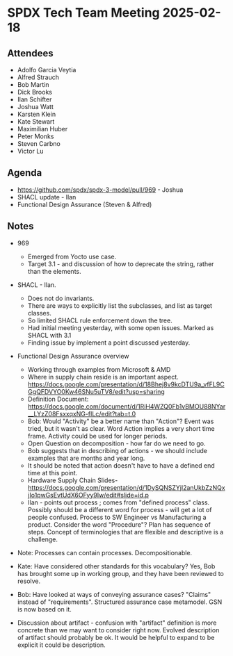 # SPDX Tech Team Meeting 2025-02-18

## Attendees

- Adolfo Garcia Veytia
- Alfred Strauch
- Bob Martin
- Dick Brooks
- Ilan Schifter
- Joshua Watt
- Karsten Klein
- Kate Stewart
- Maximilian Huber
- Peter Monks
- Steven Carbno
- Victor Lu

## Agenda

- https://github.com/spdx/spdx-3-model/pull/969 - Joshua
- SHACL update - Ilan
- Functional Design Assurance (Steven & Alfred)

## Notes

- 969
   - Emerged from Yocto use case.
   - Target 3.1 - and discussion of how to deprecate the string, rather than the elements.

- SHACL - Ilan.
   - Does not do invariants. 
   - There are ways to explicitly list the subclasses, and list as target classes. 
   - So limited SHACL rule enforcement down the tree.
   - Had initial meeting yesterday,  with some open issues.   Marked as SHACL with 3.1
   - Finding issue by implement a point discussed yesterday.
   
- Functional Design Assurance overview
  - Working through examples from Microsoft & AMD
  - Where in supply chain reside is an important aspect. 
  https://docs.google.com/presentation/d/18Bhej8v9kcDTU9a_vfFL9CGgQFDVYO0Kw46SNu5uTV8/edit?usp=sharing
  - Definition Document:  https://docs.google.com/document/d/1RiH4WZQ0Fb1vBMOU88NYar__LYzZ08FsxxqxNG-fILc/edit?tab=t.0
  - Bob: Would "Activity" be a better name than "Action"?   Event was tried, but it wasn't as clear.    Word Action implies a very short time frame.    Activity could be used for longer periods.
  - Open Question on decomposition - how far do we need to go. 
  - Bob suggests that in describing of actions - we should include examples that are months and year long. 
  - It should be noted that action doesn't have to have a defined end time at this point. 
  - Hardware Supply Chain Slides- https://docs.google.com/presentation/d/1DySQNSZYjl2anUkbZzNQxjIo1pwGsEvtUdX6OFyy9Iw/edit#slide=id.p
  - Ilan - points out process ;  comes from "defined process" class.    Possibly should be a different word for process - will get a lot of people confused.   Process to SW Engineer vs Manufacturing a product.   Consider the word "Procedure"?   Plan has sequence of steps.   Concept of terminologies that are flexible and descriptive is a challenge. 
- Note:  Processes can contain processes.   Decompositionable. 
- Kate: Have considered other standards for this vocabulary?   Yes, Bob has brought some up in working group, and they have been reviewed to resolve.
- Bob: Have looked at ways of conveying assurance cases?   "Claims" instead of "requirements".    Structured assurance case metamodel.  GSN is now based on it. 
- Discussion about artifact - confusion with "artifact" definition is more concrete than we may want to consider right now.    Evolved description of artifact should probably be ok.   It would be helpful to expand to be explicit it could be description.
